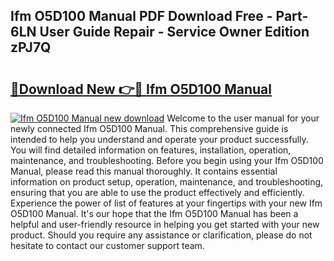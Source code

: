 ## Ifm O5D100 Manual PDF Download Free - Part-6LN User Guide Repair - Service Owner Edition zPJ7Q

# <h2><a href="http://bc44633.oget.top/?id=Ifm+O5D100+Manual">🔗Download New 👉🔴 Ifm O5D100 Manual</a></h2>

[![Ifm O5D100 Manual new download](https://i.imgur.com/5g1atiW.png)](http://bc44633.oget.top/?id=Ifm+O5D100+Manual)
Welcome to the user manual for your newly connected Ifm O5D100 Manual. This comprehensive guide is intended to help you understand and operate your product successfully. You will find detailed information on features, installation, operation, maintenance, and troubleshooting. Before you begin using your Ifm O5D100 Manual, please read this manual thoroughly. It contains essential information on product setup, operation, maintenance, and troubleshooting, ensuring that you are able to use the product effectively and efficiently. Experience the power of list of features at your fingertips with your new Ifm O5D100 Manual. It's our hope that the Ifm O5D100 Manual has been a helpful and user-friendly resource in helping you get started with your new product. Should you require any assistance or clarification, please do not hesitate to contact our customer support team.
